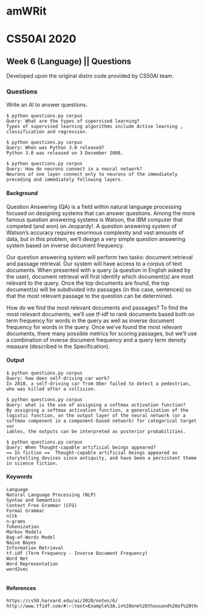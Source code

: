 # amWRit

# CS50AI 2020
## Week 6 (Language) || Questions

Developed upon the original distro code provided by CS50AI team.

### Questions

Write an AI to answer questions.
````
$ python questions.py corpus
Query: What are the types of supervised learning?
Types of supervised learning algorithms include Active learning , classification and regression.

$ python questions.py corpus
Query: When was Python 3.0 released?
Python 3.0 was released on 3 December 2008.

$ python questions.py corpus
Query: How do neurons connect in a neural network?
Neurons of one layer connect only to neurons of the immediately preceding and immediately following layers.
````

#### Background
Question Answering (QA) is a field within natural language processing focused on designing systems that can answer questions. Among the more famous question answering systems is Watson, the IBM computer that competed (and won) on Jeopardy!. A question answering system of Watson’s accuracy requires enormous complexity and vast amounts of data, but in this problem, we’ll design a very simple question answering system based on inverse document frequency.

Our question answering system will perform two tasks: document retrieval and passage retrieval. Our system will have access to a corpus of text documents. When presented with a query (a question in English asked by the user), document retrieval will first identify which document(s) are most relevant to the query. Once the top documents are found, the top document(s) will be subdivided into passages (in this case, sentences) so that the most relevant passage to the question can be determined.

How do we find the most relevant documents and passages? To find the most relevant documents, we’ll use tf-idf to rank documents based both on term frequency for words in the query as well as inverse document frequency for words in the query. Once we’ve found the most relevant documents, there many possible metrics for scoring passages, but we’ll use a combination of inverse document frequency and a query term density measure (described in the Specification).


#### Output
````
$ python questions.py corpus
Query: how does self-driving car work?
In 2018, a self-driving car from Uber failed to detect a pedestrian, who was killed after a collision.

$ python questions.py corpus
Query: what is the use of assigning a softmax activation function?
By assigning a softmax activation function, a generalization of the logistic function, on the output layer of the neural network (or a softmax component in a component-based network) for categorical target var
iables, the outputs can be interpreted as posterior probabilities.

$ python questions.py corpus
Query: When Thought-capable artificial beings appeared?
== In fiction ==  Thought-capable artificial beings appeared as storytelling devices since antiquity, and have been a persistent theme in science fiction.
````

#### Keywords
````
Language
Natural Language Processing (NLP)
Syntax and Semantics
Context Free Grammar (CFG)
Formal Grammar
nltk
n-grams
Tokenization
Markov Models
Bag-of-Words Model
Naive Bayes
Information Retrieval
tf-idf (Term Frequency - Inverse Document Frequency)
Word Net
Word Representation
word2vec


````

#### References
````
https://cs50.harvard.edu/ai/2020/notes/6/
http://www.tfidf.com/#:~:text=Example%3A,in%20one%20thousand%20of%20these.
````
